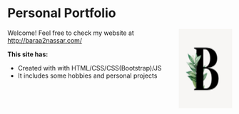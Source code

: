# Personal Portfolio 

<img src="img/100pxtab_icon.png" align="right"
     alt="Baraa Logo" width="120" height="178">

Welcome! Feel free to check my website at http://baraa2nassar.com/

**This site has:**
* Created with with HTML/CSS/CSS(Bootstrap)/JS 
* It includes some hobbies and personal projects

